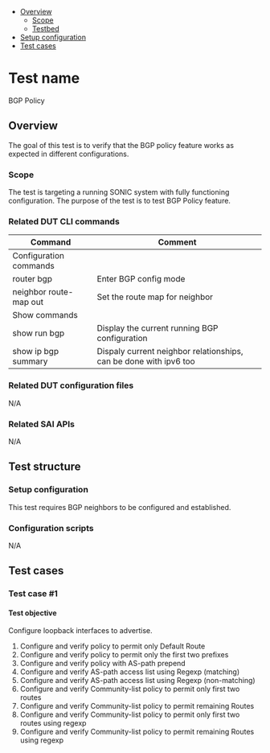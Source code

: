 - [Overview](#overview)
    - [Scope](#scope)
    - [Testbed](#testbed)
- [Setup configuration](#setup-configuration)
- [Test cases](#test-cases)

# Test name

BGP Policy

## Overview

The goal of this test is to verify that the BGP policy feature works as expected in different configurations.

### Scope

The test is targeting a running SONIC system with fully functioning configuration. The purpose of the test is to test BGP Policy feature.

### Related DUT CLI commands

| Command | Comment |
| ------- | ------- |
|Configuration commands|
| router bgp <ASN> | Enter BGP config mode |
| neighbor <neighor IP> route-map <RM> out | Set the route map for neighbor |
|Show commands|
| show run bgp | Display the current running BGP configuration |
| show ip bgp summary | Dispaly current neighbor relationships, can be done with ipv6 too |

### Related DUT configuration files

N/A

### Related SAI APIs

N/A

## Test structure
### Setup configuration

This test requires BGP neighbors to be configured and established.

### Configuration scripts

N/A

## Test cases
### Test case #1

#### Test objective

Configure loopback interfaces to advertise.
1. Configure and verify policy to permit only Default Route
2. Configure and verify policy to permit only the first two prefixes
3. Configure and verify policy with AS-path prepend
4. Configure and verify AS-path access list using Regexp (matching)
5. Configure and verify AS-path access list using Regexp (non-matching)
6. Configure and verify Community-list policy to permit only first two routes
7. Configure and verify Community-list policy to permit remaining Routes
8. Configure and verify Community-list policy to permit only first two routes using regexp
9. Configure and verify Community-list policy to permit remaining Routes using regexp
